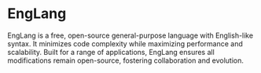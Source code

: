 # EngLang
EngLang is a free, open-source general-purpose language with English-like syntax. It minimizes code complexity while maximizing performance and scalability. Built for a range of applications, EngLang ensures all modifications remain open-source, fostering collaboration and evolution.

